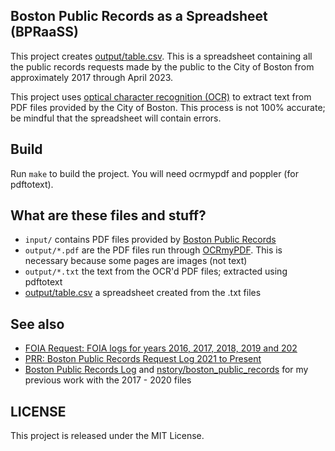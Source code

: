 ## Boston Public Records as a Spreadsheet (BPRaaSS)
This project creates [output/table.csv](output/table.csv). This is a
spreadsheet containing all the public records requests made by the public
to the City of Boston from approximately 2017 through April 2023.

This project uses [optical character recognition
(OCR)](https://en.wikipedia.org/wiki/Optical_character_recognition) to extract
text from PDF files provided by the City of Boston. This process is not 100%
accurate; be mindful that the spreadsheet will contain errors.

## Build
Run `make` to build the project. You will need ocrmypdf and poppler (for
pdftotext).

## What are these files and stuff?
 - `input/` contains PDF files provided by [Boston Public
   Records](https://www.boston.gov/departments/public-records)
 - `output/*.pdf` are the PDF files run through
   [OCRmyPDF](https://github.com/ocrmypdf/OCRmyPDF). This is necessary because
   some pages are images (not text)
 - `output/*.txt` the text from the OCR'd PDF files; extracted using pdftotext
 - [output/table.csv](output/table.csv) a spreadsheet created from the .txt
   files

## See also
- [FOIA Request: FOIA logs for years 2016, 2017, 2018, 2019 and 202](https://www.muckrock.com/foi/boston-3/foia-request-foia-logs-for-years-2016-2017-2018-2019-and-2020-103036/)
- [PRR: Boston Public Records Request Log 2021 to Present](https://blog.wokewindows.org/2023/04/19/boston-prr-log.html)
- [Boston Public Records Log](https://blog.wokewindows.org/2021/01/14/boston-public-records-log.html)
  and [nstory/boston_public_records](https://github.com/nstory/boston_public_records) for my previous work with the 2017 - 2020 files

## LICENSE
This project is released under the MIT License.
